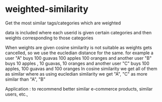 # weighted-similarity
Get the most similar tags/categories which are weighted

data is included where each userid is given certain categories and then weights corresponding to those categories

When weights are given cosine similarity is not suitable as weights gets cancelled, so we use the eucledian distance for the same.
for example
a user "A" buys 100 guavas 100 apples 100 oranges and another user "B" buys 10 apples , 10 guavas, 10 oranges and another user "C" buys 100 apples, 100 guavas and 100 oranges
In cosine similarity we get all of them as similar where as using eucledian similarity we get "A", "C" as more similar than "A", "B"

Application : to recommend better similar e-commerce products, similar users, etc.,
